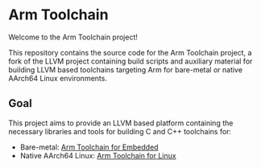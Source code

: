 # Arm Toolchain

Welcome to the Arm Toolchain project!

This repository contains the source code for the Arm Toolchain
project, a fork of the LLVM project containing build scripts and
auxiliary material for building LLVM based toolchains targeting
Arm for bare-metal or native AArch64 Linux environments.

## Goal

This project aims to provide an LLVM based platform containing
the necessary libraries and tools for building C and C++ toolchains
for:
* Bare-metal: [Arm Toolchain for Embedded](https://github.com/arm/arm-toolchain/blob/arm-software/arm-software/embedded/README.md)
* Native AArch64 Linux: [Arm Toolchain for Linux](https://github.com/arm/arm-toolchain/blob/arm-software/arm-software/linux/README.md)
